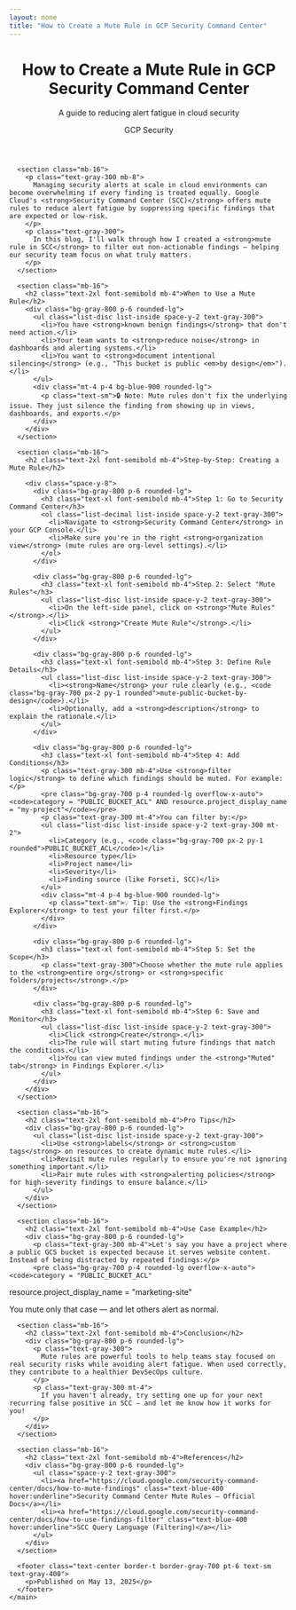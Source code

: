 ```yaml
---
layout: none
title: "How to Create a Mute Rule in GCP Security Command Center"
---
```


<html lang="en">
  <head>
    <meta charset="UTF-8" />
    <meta name="viewport" content="width=device-width, initial-scale=1.0" />
    <title>How to Create a Mute Rule in GCP Security Command Center</title>
    <script src="https://cdn.tailwindcss.com"></script>
  </head>
  <body class="bg-gray-900 text-white font-sans">
    <main class="max-w-4xl mx-auto px-4 py-12">
      <header class="text-center mb-16">
        <h1 class="text-4xl md:text-5xl font-bold mb-4">
          How to Create a Mute Rule in GCP Security Command Center
        </h1>
        <p class="text-lg md:text-xl text-gray-300">
          A guide to reducing alert fatigue in cloud security
        </p>
        <div class="mt-6">
          <span class="inline-block px-4 py-2 bg-blue-600 rounded-lg text-sm">GCP</span>
          <span class="inline-block px-4 py-2 bg-blue-600 rounded-lg text-sm ml-2">Security</span>
        </div>
      </header>

      <section class="mb-16">
        <p class="text-gray-300 mb-8">
          Managing security alerts at scale in cloud environments can become overwhelming if every finding is treated equally. Google Cloud's <strong>Security Command Center (SCC)</strong> offers mute rules to reduce alert fatigue by suppressing specific findings that are expected or low-risk.
        </p>
        <p class="text-gray-300">
          In this blog, I'll walk through how I created a <strong>mute rule in SCC</strong> to filter out non-actionable findings — helping our security team focus on what truly matters.
        </p>
      </section>

      <section class="mb-16">
        <h2 class="text-2xl font-semibold mb-4">When to Use a Mute Rule</h2>
        <div class="bg-gray-800 p-6 rounded-lg">
          <ul class="list-disc list-inside space-y-2 text-gray-300">
            <li>You have <strong>known benign findings</strong> that don't need action.</li>
            <li>Your team wants to <strong>reduce noise</strong> in dashboards and alerting systems.</li>
            <li>You want to <strong>document intentional silencing</strong> (e.g., "This bucket is public <em>by design</em>").</li>
          </ul>
          <div class="mt-4 p-4 bg-blue-900 rounded-lg">
            <p class="text-sm">🔒 Note: Mute rules don't fix the underlying issue. They just silence the finding from showing up in views, dashboards, and exports.</p>
          </div>
        </div>
      </section>

      <section class="mb-16">
        <h2 class="text-2xl font-semibold mb-4">Step-by-Step: Creating a Mute Rule</h2>
        
        <div class="space-y-8">
          <div class="bg-gray-800 p-6 rounded-lg">
            <h3 class="text-xl font-semibold mb-4">Step 1: Go to Security Command Center</h3>
            <ol class="list-decimal list-inside space-y-2 text-gray-300">
              <li>Navigate to <strong>Security Command Center</strong> in your GCP Console.</li>
              <li>Make sure you're in the right <strong>organization view</strong> (mute rules are org-level settings).</li>
            </ol>
          </div>

          <div class="bg-gray-800 p-6 rounded-lg">
            <h3 class="text-xl font-semibold mb-4">Step 2: Select "Mute Rules"</h3>
            <ul class="list-disc list-inside space-y-2 text-gray-300">
              <li>On the left-side panel, click on <strong>"Mute Rules"</strong>.</li>
              <li>Click <strong>"Create Mute Rule"</strong>.</li>
            </ul>
          </div>

          <div class="bg-gray-800 p-6 rounded-lg">
            <h3 class="text-xl font-semibold mb-4">Step 3: Define Rule Details</h3>
            <ul class="list-disc list-inside space-y-2 text-gray-300">
              <li><strong>Name</strong> your rule clearly (e.g., <code class="bg-gray-700 px-2 py-1 rounded">mute-public-bucket-by-design</code>).</li>
              <li>Optionally, add a <strong>description</strong> to explain the rationale.</li>
            </ul>
          </div>

          <div class="bg-gray-800 p-6 rounded-lg">
            <h3 class="text-xl font-semibold mb-4">Step 4: Add Conditions</h3>
            <p class="text-gray-300 mb-4">Use <strong>filter logic</strong> to define which findings should be muted. For example:</p>
            <pre class="bg-gray-700 p-4 rounded-lg overflow-x-auto"><code>category = "PUBLIC_BUCKET_ACL" AND resource.project_display_name = "my-project"</code></pre>
            <p class="text-gray-300 mt-4">You can filter by:</p>
            <ul class="list-disc list-inside space-y-2 text-gray-300 mt-2">
              <li>Category (e.g., <code class="bg-gray-700 px-2 py-1 rounded">PUBLIC_BUCKET_ACL</code>)</li>
              <li>Resource type</li>
              <li>Project name</li>
              <li>Severity</li>
              <li>Finding source (like Forseti, SCC)</li>
            </ul>
            <div class="mt-4 p-4 bg-blue-900 rounded-lg">
              <p class="text-sm">💡 Tip: Use the <strong>Findings Explorer</strong> to test your filter first.</p>
            </div>
          </div>

          <div class="bg-gray-800 p-6 rounded-lg">
            <h3 class="text-xl font-semibold mb-4">Step 5: Set the Scope</h3>
            <p class="text-gray-300">Choose whether the mute rule applies to the <strong>entire org</strong> or <strong>specific folders/projects</strong>.</p>
          </div>

          <div class="bg-gray-800 p-6 rounded-lg">
            <h3 class="text-xl font-semibold mb-4">Step 6: Save and Monitor</h3>
            <ul class="list-disc list-inside space-y-2 text-gray-300">
              <li>Click <strong>Create</strong>.</li>
              <li>The rule will start muting future findings that match the conditions.</li>
              <li>You can view muted findings under the <strong>"Muted" tab</strong> in Findings Explorer.</li>
            </ul>
          </div>
        </div>
      </section>

      <section class="mb-16">
        <h2 class="text-2xl font-semibold mb-4">Pro Tips</h2>
        <div class="bg-gray-800 p-6 rounded-lg">
          <ul class="list-disc list-inside space-y-2 text-gray-300">
            <li>Use <strong>labels</strong> or <strong>custom tags</strong> on resources to create dynamic mute rules.</li>
            <li>Revisit mute rules regularly to ensure you're not ignoring something important.</li>
            <li>Pair mute rules with <strong>alerting policies</strong> for high-severity findings to ensure balance.</li>
          </ul>
        </div>
      </section>

      <section class="mb-16">
        <h2 class="text-2xl font-semibold mb-4">Use Case Example</h2>
        <div class="bg-gray-800 p-6 rounded-lg">
          <p class="text-gray-300 mb-4">Let's say you have a project where a public GCS bucket is expected because it serves website content. Instead of being distracted by repeated findings:</p>
          <pre class="bg-gray-700 p-4 rounded-lg overflow-x-auto"><code>category = "PUBLIC_BUCKET_ACL"
resource.project_display_name = "marketing-site"</code></pre>
          <p class="text-gray-300 mt-4">You mute only that case — and let others alert as normal.</p>
        </div>
      </section>

      <section class="mb-16">
        <h2 class="text-2xl font-semibold mb-4">Conclusion</h2>
        <div class="bg-gray-800 p-6 rounded-lg">
          <p class="text-gray-300">
            Mute rules are powerful tools to help teams stay focused on real security risks while avoiding alert fatigue. When used correctly, they contribute to a healthier DevSecOps culture.
          </p>
          <p class="text-gray-300 mt-4">
            If you haven't already, try setting one up for your next recurring false positive in SCC — and let me know how it works for you!
          </p>
        </div>
      </section>

      <section class="mb-16">
        <h2 class="text-2xl font-semibold mb-4">References</h2>
        <div class="bg-gray-800 p-6 rounded-lg">
          <ul class="space-y-2 text-gray-300">
            <li><a href="https://cloud.google.com/security-command-center/docs/how-to-mute-findings" class="text-blue-400 hover:underline">Security Command Center Mute Rules – Official Docs</a></li>
            <li><a href="https://cloud.google.com/security-command-center/docs/how-to-use-findings-filter" class="text-blue-400 hover:underline">SCC Query Language (Filtering)</a></li>
          </ul>
        </div>
      </section>

      <footer class="text-center border-t border-gray-700 pt-6 text-sm text-gray-400">
        <p>Published on May 13, 2025</p>
      </footer>
    </main>
  </body>
</html>
